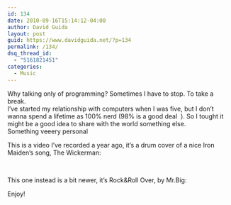 ```yaml
---
id: 134
date: 2010-09-16T15:14:12-04:00
author: David Guida
layout: post
guid: https://www.davidguida.net/?p=134
permalink: /134/
dsq_thread_id:
  - "5161821451"
categories:
  - Music
---
```

Why talking only of programming? Sometimes I have to stop. To take a break.  
I&#8217;ve started my relationship with computers when I was five, but I don&#8217;t wanna spend a lifetime as 100% nerd (98% is a good deal <img alt="" src="https://i1.wp.com/davideguida.netne.net/libs/fckeditor/editor/images/smiley/msn/wink_smile.gif?w=788" data-recalc-dims="1" /> ). So I tought it might be a good idea to share with the world something else.  
Something veeery personal <img alt="" src="https://i0.wp.com/davideguida.netne.net/libs/fckeditor/editor/images/smiley/msn/embaressed_smile.gif?w=788" data-recalc-dims="1" />

This is a video I&#8217;ve recorded a year ago, it&#8217;s a drum cover of a nice Iron Maiden&#8217;s song, The Wickerman:



&nbsp;

This one instead is a bit newer, it&#8217;s Rock&Roll Over, by Mr.Big:



Enjoy!

<div class="post-details-footer-widgets">
</div>